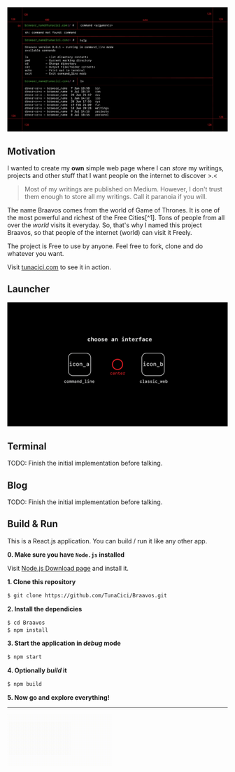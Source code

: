 ![Terminal Page Blueprint(?)](media/Braavos_Terminal.png)

## Motivation
I wanted to create my **own** simple web page where I can _store_ my writings, projects and other stuff that I want people on the internet to discover >.<

> Most of my writings are published on Medium. However, I don't trust
> them enough to store all my writings. Call it paranoia if you will.

The name Braavos comes from the world of Game of Thrones. It is one of the most powerful and richest of the Free Cities[^1]. Tons of people from all over the _world_ visits it everyday. So, that's why
I named this project Braavos, so that people of the internet (world) can visit it Freely.

The project is Free to use by anyone. Feel free to fork, clone and do whatever you want.

Visit [tunacici.com](tunacici.com) to see it in action.

## Launcher

![Launcher Page Blueprint(?)](media/Braavos_Launcher.png)

## Terminal

TODO: Finish the initial implementation before talking.

## Blog

TODO: Finish the initial implementation before talking.

## Build & Run

This is a React.js application. You can build / run it like any other app.

**0. Make sure you have `Node.js` installed**

Visit [Node.js Download page](https://nodejs.org/en/download) and install it.

**1. Clone this repository**

```bash
$ git clone https://github.com/TunaCici/Braavos.git
```

**2. Install the dependicies**

```bash
$ cd Braavos
$ npm install
```

**3. Start the application in _debug_ mode**

```bash
$ npm start
```

**4. Optionally _build_ it**

```bash
$ npm build
```

**5. Now go and explore everything!**

[1]: https://gameofthrones.fandom.com/wiki/Braavos

----

<img src="media/TunaCiciSignature.gif" width="240" alt="Tuna Cici Signature" />
